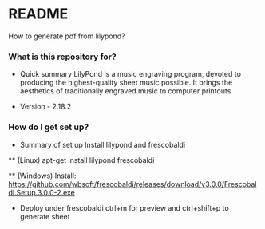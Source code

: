 # README #

How to generate pdf from lilypond?

### What is this repository for? ###

* Quick summary
LilyPond is a music engraving program, devoted to producing the highest-quality sheet music possible. It brings the aesthetics of traditionally engraved music to computer printouts

* Version - 2.18.2

### How do I get set up? ###

* Summary of set up
Install lilypond and frescobaldi 

** (Linux)
   apt-get install lilypond frescobaldi

** (Windows)
   Install: https://github.com/wbsoft/frescobaldi/releases/download/v3.0.0/Frescobaldi.Setup.3.0.0-2.exe

* Deploy
   under frescobaldi ctrl+m for preview and ctrl+shift+p to generate sheet